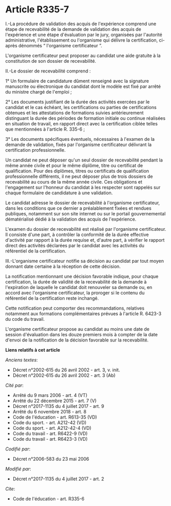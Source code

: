 # Article R335-7

I.-La procédure de validation des acquis de l'expérience comprend une étape de recevabilité de la demande de validation des
acquis de l'expérience et une étape d'évaluation par le jury, organisées par l'autorité administrative, l'établissement ou
l'organisme qui délivre la certification, ci-après dénommés “ l'organisme certificateur ”. 

L'organisme certificateur peut proposer au candidat une aide gratuite à la constitution de son dossier de recevabilité. 

II.-Le dossier de recevabilité comprend : 

1° Un formulaire de candidature dûment renseigné avec la signature manuscrite ou électronique du candidat dont le modèle est
fixé par arrêté du ministre chargé de l'emploi ; 

2° Les documents justifiant de la durée des activités exercées par le candidat et le cas échéant, les certifications ou
parties de certifications obtenues et les attestations de formations suivies antérieurement distinguant la durée des périodes
de formation initiale ou continue réalisées en situation de travail, en rapport direct avec la certification ciblée telles
que mentionnées à l'article R. 335-6 ; 

3° Les documents spécifiques éventuels, nécessaires à l'examen de la demande de validation, fixés par l'organisme
certificateur délivrant la certification professionnelle. 

Un candidat ne peut déposer qu'un seul dossier de recevabilité pendant la même année civile et pour le même diplôme, titre ou
certificat de qualification. Pour des diplômes, titres ou certificats de qualification professionnelle différents, il ne peut
déposer plus de trois dossiers de recevabilité au cours de la même année civile. Ces obligations et l'engagement sur
l'honneur du candidat à les respecter sont rappelés sur chaque formulaire de candidature à une validation. 

Le candidat adresse le dossier de recevabilité à l'organisme certificateur, dans les conditions que ce dernier a
préalablement fixées et rendues publiques, notamment sur son site internet ou sur le portail gouvernemental dématérialisé
dédié à la validation des acquis de l'expérience. 

L'examen du dossier de recevabilité est réalisé par l'organisme certificateur. Il consiste d'une part, à contrôler la
conformité de la durée effective d'activité par rapport à la durée requise et, d'autre part, à vérifier le rapport direct des
activités déclarées par le candidat avec les activités du référentiel de la certification. 

III.-L'organisme certificateur notifie sa décision au candidat par tout moyen donnant date certaine à la réception de cette
décision. 

La notification mentionnant une décision favorable indique, pour chaque certification, la durée de validité de la
recevabilité de la demande à l'expiration de laquelle le candidat doit renouveler sa demande ou, en accord avec l'organisme
certificateur, la proroger si le contenu du référentiel de la certification reste inchangé. 

Cette notification peut comporter des recommandations, relatives notamment aux formations complémentaires prévues à l'article
R. 6423-3 du code du travail. 

L'organisme certificateur propose au candidat au moins une date de session d'évaluation dans les douze premiers mois à
compter de la date d'envoi de la notification de la décision favorable sur la recevabilité.

**Liens relatifs à cet article**

_Anciens textes_:

  - Décret n°2002-615 du 26 avril 2002 - art. 3, v. init.
  - Décret n°2002-615 du 26 avril 2002 - art. 3 (Ab)

_Cité par_:

  - Arrêté du 9 mars 2006 - art. 4 (VT)
  - Arrêté du 22 décembre 2015 - art. 7 (V)
  - Décret n°2017-1135 du 4 juillet 2017 - art. 9
  - Arrêté du 6 novembre 2018 - art. 8
  - Code de l'éducation - art. R613-35 (VD)
  - Code du sport. - art. A212-42 (VD)
  - Code du sport. - art. A212-42-4 (VD)
  - Code du travail - art. R6422-9 (VD)
  - Code du travail - art. R6423-3 (VD)

_Codifié par_:

  - Décret n°2006-583 du 23 mai 2006

_Modifié par_:

  - Décret n°2017-1135 du 4 juillet 2017 - art. 2

_Cite_:

  - Code de l'éducation - art. R335-6
